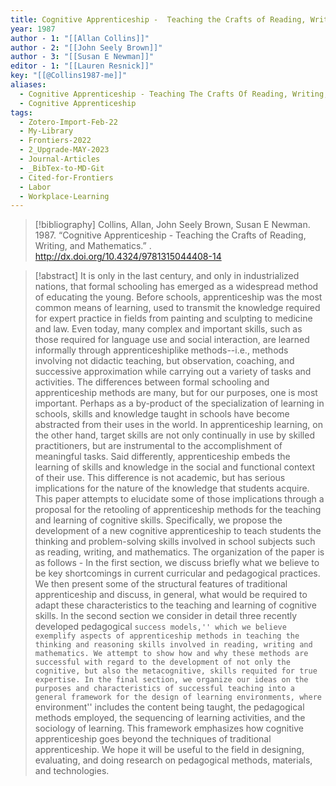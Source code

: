 ```yaml
---
title: Cognitive Apprenticeship -  Teaching the Crafts of Reading, Writing, and Mathematics
year: 1987
author - 1: "[[Allan Collins]]"
author - 2: "[[John Seely Brown]]"
author - 3: "[[Susan E Newman]]"
editor - 1: "[[Lauren Resnick]]"
key: "[[@Collins1987-me]]"
aliases:
  - Cognitive Apprenticeship - Teaching The Crafts Of Reading, Writing, And Mathematics
  - Cognitive Apprenticeship
tags:
  - Zotero-Import-Feb-22
  - My-Library
  - Frontiers-2022
  - 2_Upgrade-MAY-2023
  - Journal-Articles
  - _BibTex-to-MD-Git
  - Cited-for-Frontiers
  - Labor
  - Workplace-Learning
---
```


> [!bibliography]
> Collins, Allan, John Seely Brown, Susan E Newman. 1987. “Cognitive Apprenticeship -  Teaching the Crafts of Reading, Writing, and Mathematics.” . http://dx.doi.org/10.4324/9781315044408-14

> [!abstract]
> It is only in the last century, and only in industrialized nations, that formal schooling has emerged as a widespread method of educating the young. Before schools, apprenticeship was the most common means of learning, used to transmit the knowledge required for expert practice in fields from painting and sculpting to medicine and law. Even today, many complex and important skills, such as those required for language use and social interaction, are learned informally through apprenticeshiplike methods--i.e., methods involving not didactic teaching, but observation, coaching, and successive approximation while carrying out a variety of tasks and activities. The differences between formal schooling and apprenticeship methods are many, but for our purposes, one is most important. Perhaps as a by-product of the specialization of learning in schools, skills and knowledge taught in schools have become abstracted from their uses in the world. In apprenticeship learning, on the other hand, target skills are not only continually in use by skilled practitioners, but are instrumental to the accomplishment of meaningful tasks. Said differently, apprenticeship embeds the learning of skills and knowledge in the social and functional context of their use. This difference is not academic, but has serious implications for the nature of the knowledge that students acquire. This paper attempts to elucidate some of those implications through a proposal for the retooling of apprenticeship methods for the teaching and learning of cognitive skills. Specifically, we propose the development of a new cognitive apprenticeship to teach students the thinking and problem-solving skills involved in school subjects such as reading, writing, and mathematics. The organization of the paper is as follows -  In the first section, we discuss briefly what we believe to be key shortcomings in current curricular and pedagogical practices. We then present some of the structural features of traditional apprenticeship and discuss, in general, what would be required to adapt these characteristics to the teaching and learning of cognitive skills. In the second section we consider in detail three recently developed pedagogical ``success models,'' which we believe exemplify aspects of apprenticeship methods in teaching the thinking and reasoning skills involved in reading, writing and mathematics. We attempt to show how and why these methods are successful with regard to the development of not only the cognitive, but also the metacognitive, skills requited for true expertise. In the final section, we organize our ideas on the purposes and characteristics of successful teaching into a general framework for the design of learning environments, where ``environment'' includes the content being taught, the pedagogical methods employed, the sequencing of learning activities, and the sociology of learning. This framework emphasizes how cognitive apprenticeship goes beyond the techniques of traditional apprenticeship. We hope it will be useful to the field in designing, evaluating, and doing research on pedagogical methods, materials, and technologies.